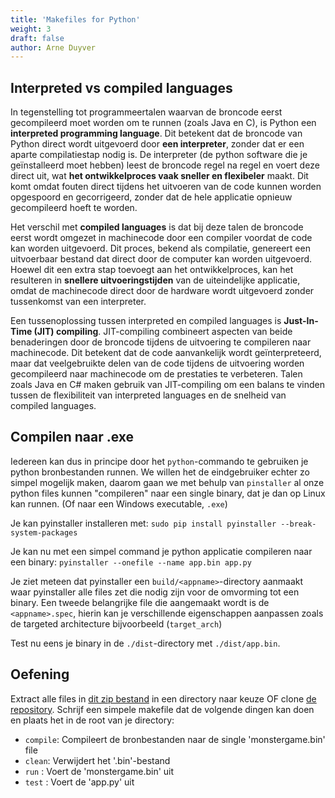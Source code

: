 ```yaml
---
title: 'Makefiles for Python'
weight: 3
draft: false
author: Arne Duyver
---
```


## Interpreted vs compiled languages
In tegenstelling tot programmeertalen waarvan de broncode eerst gecompileerd moet worden om te runnen (zoals Java en C), is Python een **interpreted programming language**. Dit betekent dat de broncode van Python direct wordt uitgevoerd door **een interpreter**, zonder dat er een aparte compilatiestap nodig is. De interpreter (de python software die je geïnstalleerd moet hebben) leest de broncode regel na regel en voert deze direct uit, wat **het ontwikkelproces vaak sneller en flexibeler** maakt. Dit komt omdat fouten direct tijdens het uitvoeren van de code kunnen worden opgespoord en gecorrigeerd, zonder dat de hele applicatie opnieuw gecompileerd hoeft te worden.

Het verschil met **compiled languages** is dat bij deze talen de broncode eerst wordt omgezet in machinecode door een compiler voordat de code kan worden uitgevoerd. Dit proces, bekend als compilatie, genereert een uitvoerbaar bestand dat direct door de computer kan worden uitgevoerd. Hoewel dit een extra stap toevoegt aan het ontwikkelproces, kan het resulteren in **snellere uitvoeringstijden** van de uiteindelijke applicatie, omdat de machinecode direct door de hardware wordt uitgevoerd zonder tussenkomst van een interpreter.

Een tussenoplossing tussen interpreted en compiled languages is **Just-In-Time (JIT) compiling**. JIT-compiling combineert aspecten van beide benaderingen door de broncode tijdens de uitvoering te compileren naar machinecode. Dit betekent dat de code aanvankelijk wordt geïnterpreteerd, maar dat veelgebruikte delen van de code tijdens de uitvoering worden gecompileerd naar machinecode om de prestaties te verbeteren. Talen zoals Java en C# maken gebruik van JIT-compiling om een balans te vinden tussen de flexibiliteit van interpreted languages en de snelheid van compiled languages.

## Compilen naar .exe
Iedereen kan dus in principe door het `python`-commando te gebruiken je python bronbestanden runnen. We willen het de eindgebruiker echter zo simpel mogelijk maken, daarom gaan we met behulp van `pinstaller` al onze python files kunnen "compileren" naar een single binary, dat je dan op Linux kan runnen. (Of naar een Windows executable, `.exe`)

Je kan pyinstaller installeren met: `sudo pip install pyinstaller --break-system-packages`

Je kan nu met een simpel command je python applicatie compileren naar een binary: `pyinstaller --onefile --name app.bin app.py`

Je ziet meteen dat pyinstaller een `build/<appname>`-directory aanmaakt waar pyinstaller alle files zet die nodig zijn voor de omvorming tot een binary. Een tweede belangrijke file die aangemaakt wordt is de `<appname>.spec`, hierin kan je verschillende eigenschappen aanpassen zoals de targeted architecture bijvoorbeeld (`target_arch`)

Test nu eens je binary in de `./dist`-directory met `./dist/app.bin`.

## Oefening
Extract alle files in [dit zip bestand](/files/ses-monstergame-python-start.zip) in een directory naar keuze OF clone [de repository](https://github.com/ArneDuyver/ses-monstergame-python-start). Schrijf een simpele makefile dat de volgende dingen kan doen en plaats het in de root van je directory:
- `compile`: Compileert de bronbestanden naar de single 'monstergame.bin' file
- `clean`: Verwijdert het '.bin'-bestand
- `run` : Voert de 'monstergame.bin' uit
- `test` : Voert de 'app.py' uit

<!-- EXSOL -->
<!-- <details closed>
<summary><i><b><span style="color: #03C03C;">Solution:</span> Klik hier om de code te zien/verbergen</b></i>🔽</summary>
<p>

```makefile
MAIN = app.py
TARGET = app.bin

compile:
	@echo "compiling ..."
	pyinstaller --onefile --name app.bin app.py
	@echo "Done compiling."

clean:
	@echo "cleaning ..."
	-rm -R ./build/*
	@echo "Done cleaning."

test: 
	@echo "testing program $(MAIN) ...\n---------------"
	python3 app.py
	@echo "---------------\nProgram exited."

run: 
	@echo "testing program $(MAIN) ...\n---------------"
	@cd ./dist && ./app.bin
	@echo "---------------\nProgram exited."
```

</p>
</details> -->
